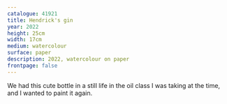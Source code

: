 ```yaml
---
catalogue: 41921
title: Hendrick's gin
year: 2022
height: 25cm
width: 17cm
medium: watercolour
surface: paper
description: 2022, watercolour on paper
frontpage: false
---
```

We had this cute bottle in a still life in the oil class I was taking at the time, and I wanted to paint it again.
